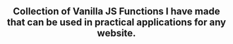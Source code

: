 <h2 align="center"; > Collection of Vanilla JS Functions I have made <br> that can be used in practical applications for any website.</h3>
